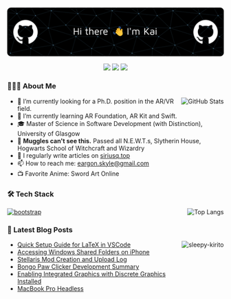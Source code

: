 ![Header](./github-header-image.png)

<p align="center">
  <a href="https://siriusq.top"><img src="https://img.shields.io/badge/%E6%88%91%E7%9A%84%E5%8D%9A%E5%AE%A2%3A_siriusq.top-0E83CD?style=for-the-badge&logo=hexo&logoColor=ffffff"/></a>
  <a href="https://siriusq.top/en/"><img src="https://img.shields.io/badge/MY%20Blog%3A_siriusq.top/en/-333333?style=for-the-badge&logo=hexo"/></a>
  <a href="mailto:eargon.skyle@gmail.com"><img src="https://img.shields.io/badge/email%3A_eargon.skyle%40gmail.com-EA4335?style=for-the-badge&logo=gmail&logoColor=ffffff"/></a>
</p>

### 👨🏻‍💻 About Me
<img 
  src="https://github-readme-stats.vercel.app/api?username=Siriusq&show_icons=true&count_private=true&theme=transparent" 
  alt="GitHub Stats" align="right" />

- 🔭 I’m currently looking for a Ph.D. position in the AR/VR field.
- 🌱 I’m currently learning AR Foundation, AR Kit and Swift.
- 🎓 Master of Science in Software Development (with Distinction), University of Glasgow
- 🔮 **Muggles can't see this.** Passed all N.E.W.T.s, Slytherin House, Hogwarts School of Witchcraft and Wizardry
- 📝 I regularly write articles on [siriusq.top](siriusq.top/en)
- 📫 How to reach me: eargon.skyle@gmail.com
- 📺 Favorite Anime: Sword Art Online



### 🛠 Tech Stack
<img 
  src="https://github-readme-stats.vercel.app/api/top-langs/?username=Siriusq&layout=compact&theme=transparent" 
  alt="Top Langs" align="right" />

<p align="left"> 
  <a href="https://github.com/tandpfun/skill-icons" target="_blank" rel="noreferrer"> 
    <img src="https://skillicons.dev/icons?i=c,cs,css,html,java,js,latex,md,py,bootstrap,django,dotnet,eclipse,git,idea,nginx,postgres,powershell,sqlite,unity,visualstudio,vscode,autocad,ai,ps,pr,sketchup&theme=dark&perline=9" alt="bootstrap"/> 
  </a>
</p>



### 📝 Latest Blog Posts
<img 
  src="./sleepy-kirito.gif" 
  alt="sleepy-kirito" align="right" height="160px" />

- [Quick Setup Guide for LaTeX in VSCode](https://siriusq.top/en/latex-vscode-quick-config.html)
- [Accessing Windows Shared Folders on iPhone](https://siriusq.top/en/ios-windows-file-share.html)
- [Stellaris Mod Creation and Upload Log](https://siriusq.top/en/stellaris-mod.html)
- [Bongo Paw Clicker Development Summary](https://siriusq.top/en/bongo-paw-blicker.html)
- [Enabling Integrated Graphics with Discrete Graphics Installed](https://siriusq.top/en/turn-on-igpu.html)
- [MacBook Pro Headless](https://siriusq.top/en/macbook-pro-headless.html)
